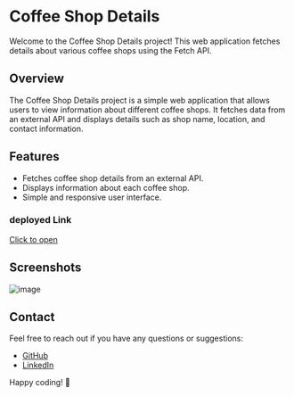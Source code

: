 # Coffee Shop Details

Welcome to the Coffee Shop Details project! This web application fetches details about various coffee shops using the Fetch API.

## Overview

The Coffee Shop Details project is a simple web application that allows users to view information about different coffee shops. It fetches data from an external API and displays details such as shop name, location, and contact information.

## Features

- Fetches coffee shop details from an external API.
- Displays information about each coffee shop.
- Simple and responsive user interface.

### deployed Link 
[Click to open](https://candid-piroshki-f4a746.netlify.app/)

## Screenshots
![image](https://github.com/Suryaprakash-G26/coffee/assets/141228691/394887f1-5154-4a85-8420-ebe117d6c520)

## Contact
Feel free to reach out if you have any questions or suggestions:

- [GitHub](https://github.com/Suryaprakash-G26)
- [LinkedIn](https://www.linkedin.com/in/surya-prakash-6b2914191/)

Happy coding! 🚀
